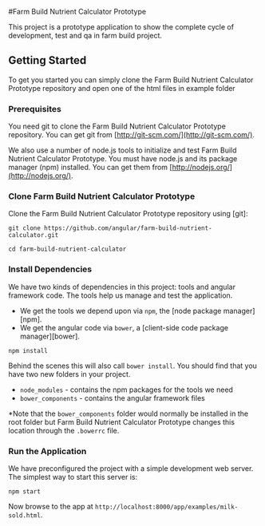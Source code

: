 #Farm Build Nutrient Calculator Prototype

This project is a prototype application to show the complete cycle of development, test and qa in farm build project.


## Getting Started

To get you started you can simply clone the Farm Build Nutrient Calculator Prototype repository and open one of the html files in example folder

### Prerequisites

You need git to clone the Farm Build Nutrient Calculator Prototype repository. You can get git from
[http://git-scm.com/](http://git-scm.com/).

We also use a number of node.js tools to initialize and test Farm Build Nutrient Calculator Prototype. You must have node.js and
its package manager (npm) installed.  You can get them from [http://nodejs.org/](http://nodejs.org/).

### Clone Farm Build Nutrient Calculator Prototype

Clone the Farm Build Nutrient Calculator Prototype repository using [git]:

```git clone https://github.com/angular/farm-build-nutrient-calculator.git```

```cd farm-build-nutrient-calculator```

### Install Dependencies

We have two kinds of dependencies in this project: tools and angular framework code.  The tools help
us manage and test the application.

* We get the tools we depend upon via `npm`, the [node package manager][npm].
* We get the angular code via `bower`, a [client-side code package manager][bower].

```
npm install
```

Behind the scenes this will also call `bower install`.  You should find that you have two new
folders in your project.

* `node_modules` - contains the npm packages for the tools we need
* `bower_components` - contains the angular framework files

*Note that the `bower_components` folder would normally be installed in the root folder but
Farm Build Nutrient Calculator Prototype changes this location through the `.bowerrc` file.

### Run the Application

We have preconfigured the project with a simple development web server.  The simplest way to start
this server is:

```
npm start
```

Now browse to the app at `http://localhost:8000/app/examples/milk-sold.html`.
